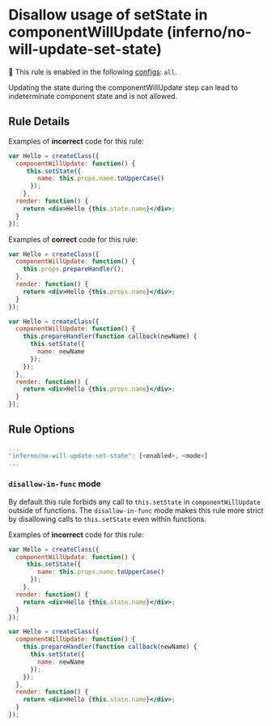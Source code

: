 # Disallow usage of setState in componentWillUpdate (inferno/no-will-update-set-state)

💼 This rule is enabled in the following [configs](https://github.com/infernojs/eslint-plugin-inferno#shareable-configurations): `all`.

Updating the state during the componentWillUpdate step can lead to indeterminate component state and is not allowed.

## Rule Details

Examples of **incorrect** code for this rule:

```jsx
var Hello = createClass({
  componentWillUpdate: function() {
     this.setState({
        name: this.props.name.toUpperCase()
      });
    },
  render: function() {
    return <div>Hello {this.state.name}</div>;
  }
});
```

Examples of **correct** code for this rule:

```jsx
var Hello = createClass({
  componentWillUpdate: function() {
    this.props.prepareHandler();
  },
  render: function() {
    return <div>Hello {this.props.name}</div>;
  }
});
```

```jsx
var Hello = createClass({
  componentWillUpdate: function() {
    this.prepareHandler(function callback(newName) {
      this.setState({
        name: newName
      });
    });
  },
  render: function() {
    return <div>Hello {this.props.name}</div>;
  }
});
```

## Rule Options

```js
...
"inferno/no-will-update-set-state": [<enabled>, <mode>]
...
```

### `disallow-in-func` mode

By default this rule forbids any call to `this.setState` in `componentWillUpdate` outside of functions. The `disallow-in-func` mode makes this rule more strict by disallowing calls to `this.setState` even within functions.

Examples of **incorrect** code for this rule:

```jsx
var Hello = createClass({
  componentWillUpdate: function() {
     this.setState({
        name: this.props.name.toUpperCase()
      });
    },
  render: function() {
    return <div>Hello {this.state.name}</div>;
  }
});
```

```jsx
var Hello = createClass({
  componentWillUpdate: function() {
    this.prepareHandler(function callback(newName) {
      this.setState({
        name: newName
      });
    });
  },
  render: function() {
    return <div>Hello {this.state.name}</div>;
  }
});
```

